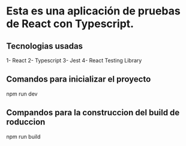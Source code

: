 # Esta es una aplicación de pruebas de React con Typescript.

## Tecnologias usadas
1- React
2- Typescript
3- Jest
4- React Testing Library

## Comandos para inicializar el proyecto
npm run dev

## Compandos para la construccion del build de roduccion
npm run build


